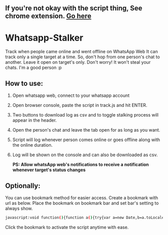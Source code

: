 ## If you're not okay with the script thing, See chrome extension. [Go here](https://github.com/utkarsh914/whatsapp-stalker-chrome-extension)

# Whatsapp-Stalker
Track when people came online and went offline on WhatsApp Web
It can track only a single target at a time. So, don't hop from one person's chat to another. Leave it open on target's only.
Don't worry! It won't steal your chats. I'm a good person :p

## How to use:
1. Open whatsapp web, connect to your whatsapp account
2. Open browser console, paste the script in track.js and hit ENTER.
4. Two buttons to download log as csv and to toggle stalking process will appear in the header.
5. Open the person's chat and leave the tab open for as long as you want.
6. Script will log whenever person comes online or goes offline along with the online duration.
7. Log will be shown on the console and can also be downloaded as csv.

    <b>PS: Allow whatsApp web's notifications to receive a notification whenever target's status changes</b>

## Optionally:
You can use bookmark method for easier access.
Create a bookmark with url as below.
Place the bookmark on bookmark bar and set bar's setting to always show.
```bash
javascript:void function(){function a(){try{var a=new Date,b=a.toLocaleTimeString()+", "+a.toLocaleDateString(),c=document.querySelector("%23main > header > div._33QME > div > div > span").textContent,d=document.querySelector("%23main > header > div._33QME > div._2ruUq._3xjAz > span");if(null===d%26%26!0===l){l=!1,j=new Date().getTime();let a=parseInt((j-i)/1e3),e=`${parseInt(a/60)} min and ${a%2560} sec`;if(console.log(`${c}: ${b}, Went Offline`),console.log(`Duration: ${e}`),k+=`${c},${new Date(i).toLocaleTimeString()},${new Date(j).toLocaleTimeString()},${e}\n`,h()){let a=new Date(j),b=new Notification(`${c} went offline`,{icon:"https://img.icons8.com/ios-filled/50/000000/whatsapp.png",body:`from ${new Date(i).toLocaleTimeString()} to ${new Date(j).toLocaleTimeString()}\n Duration: ${e}`})}return}if(("online"===d.textContent||"typing\u2026"===d.textContent)%26%26!1==l%26%26(l=!0,i=new Date().getTime(),console.log(`${c}: ${b}, Came online`),h()))new Notification(`${c} came online`,{icon:"https://img.icons8.com/ios-filled/50/000000/whatsapp.png",body:`Time: ${new Date(i).toLocaleTimeString()}, ${new Date(i).toLocaleDateString()}\n`})}catch(a){}}function b(){try{m||(e(),g(),m=!0,h())}catch(a){}return n=setInterval(a,1e3),alert("Stalking!"),console.log("Stalking!"),alert("Provide permission if you want to get notifications when a user is online/offline.\n\nYou can turn notifications off if you don't want to recieve them"),n}function c(a){a=encodeURI(a);let b=document.createElement("a");b.setAttribute("href",a),b.setAttribute("download","stalk_data.csv"),document.body.appendChild(b),b.click()}function d(){c(k)}function e(){var a=document.createElement("button");a.textContent="GetCSV",a.style.padding="4px",a.style.margin="3px",a.style.border="1px solid black",a.onclick=d;var b=document.querySelector("%23side > header");b.appendChild(a)}function f(){-1===n%3F(b(),this.textContent="Stop"):(clearInterval(n),n=-1,alert("Stopped Stalking"),console.log("Stopped Stalking"),this.textContent="Stalk")}function g(){var a=document.createElement("button");a.style.padding="4px",a.style.margin="2px",a.style.border="1px solid black",a.textContent="Stop",a.onclick=f;var b=document.querySelector("%23side > header");b.appendChild(a)}function h(){if(!("Notification"in window))return!1;return!("granted"!==Notification.permission)||void("denied"!==Notification.permission%26%26Notification.requestPermission(function(a){if("granted"===a)return!0}))}var i,j,k="data:text/csv;charset=utf-8,Name,From,To,Duration\n",l=!1,m=!1,n=-1;b()}();
```
Click the bookmark to activate the script anytime with ease.
